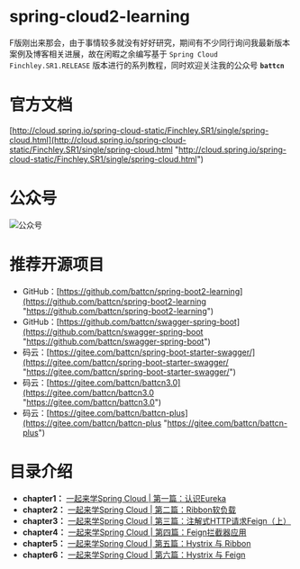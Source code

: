 # spring-cloud2-learning

F版刚出来那会，由于事情较多就没有好好研究，期间有不少同行询问我最新版本案例及博客相关进展，故在闲暇之余编写基于 `Spring Cloud Finchley.SR1.RELEASE` 版本进行的系列教程，同时欢迎关注我的公众号 **`battcn`**

# 官方文档

[http://cloud.spring.io/spring-cloud-static/Finchley.SR1/single/spring-cloud.html](http://cloud.spring.io/spring-cloud-static/Finchley.SR1/single/spring-cloud.html "http://cloud.spring.io/spring-cloud-static/Finchley.SR1/single/spring-cloud.html")

# 公众号

![公众号](http://image.battcn.com/assets/images/wxgzh8cm.png)

# 推荐开源项目

- GitHub：[https://github.com/battcn/spring-boot2-learning](https://github.com/battcn/spring-boot2-learning "https://github.com/battcn/spring-boot2-learning")
- GitHub：[https://github.com/battcn/swagger-spring-boot](https://github.com/battcn/swagger-spring-boot "https://github.com/battcn/swagger-spring-boot")
- 码云：[https://gitee.com/battcn/spring-boot-starter-swagger/](https://gitee.com/battcn/spring-boot-starter-swagger/ "https://gitee.com/battcn/spring-boot-starter-swagger/")
- 码云：[https://gitee.com/battcn/battcn3.0](https://gitee.com/battcn/battcn3.0 "https://gitee.com/battcn/battcn3.0")
- 码云：[https://gitee.com/battcn/battcn-plus](https://gitee.com/battcn/battcn-plus "https://gitee.com/battcn/battcn-plus")

# 目录介绍

- **chapter1：** [一起来学Spring Cloud | 第一篇：认识Eureka](http://blog.battcn.com/)
- **chapter2：** [一起来学Spring Cloud | 第二篇：Ribbon软负载](http://blog.battcn.com/)
- **chapter3：** [一起来学Spring Cloud | 第三篇：注解式HTTP请求Feign（上）](http://blog.battcn.com/)
- **chapter4：** [一起来学Spring Cloud | 第四篇：Feign拦截器应用](http://blog.battcn.com/)
- **chapter5：** [一起来学Spring Cloud | 第五篇：Hystrix 与 Ribbon](http://blog.battcn.com/)
- **chapter6：** [一起来学Spring Cloud | 第六篇：Hystrix 与 Feign](http://blog.battcn.com/)
